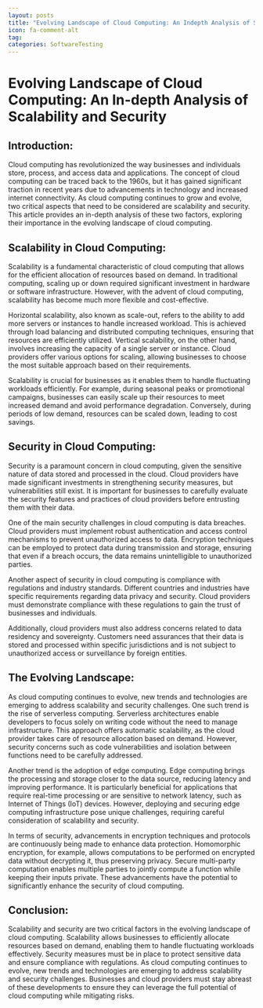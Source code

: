 ```yaml
---
layout: posts
title: "Evolving Landscape of Cloud Computing: An Indepth Analysis of Scalability and Security"
icon: fa-comment-alt
tag:      
categories: SoftwareTesting
---
```



# Evolving Landscape of Cloud Computing: An In-depth Analysis of Scalability and Security

## Introduction:
Cloud computing has revolutionized the way businesses and individuals store, process, and access data and applications. The concept of cloud computing can be traced back to the 1960s, but it has gained significant traction in recent years due to advancements in technology and increased internet connectivity. As cloud computing continues to grow and evolve, two critical aspects that need to be considered are scalability and security. This article provides an in-depth analysis of these two factors, exploring their importance in the evolving landscape of cloud computing.

## Scalability in Cloud Computing:
Scalability is a fundamental characteristic of cloud computing that allows for the efficient allocation of resources based on demand. In traditional computing, scaling up or down required significant investment in hardware or software infrastructure. However, with the advent of cloud computing, scalability has become much more flexible and cost-effective.

Horizontal scalability, also known as scale-out, refers to the ability to add more servers or instances to handle increased workload. This is achieved through load balancing and distributed computing techniques, ensuring that resources are efficiently utilized. Vertical scalability, on the other hand, involves increasing the capacity of a single server or instance. Cloud providers offer various options for scaling, allowing businesses to choose the most suitable approach based on their requirements.

Scalability is crucial for businesses as it enables them to handle fluctuating workloads efficiently. For example, during seasonal peaks or promotional campaigns, businesses can easily scale up their resources to meet increased demand and avoid performance degradation. Conversely, during periods of low demand, resources can be scaled down, leading to cost savings.

## Security in Cloud Computing:
Security is a paramount concern in cloud computing, given the sensitive nature of data stored and processed in the cloud. Cloud providers have made significant investments in strengthening security measures, but vulnerabilities still exist. It is important for businesses to carefully evaluate the security features and practices of cloud providers before entrusting them with their data.

One of the main security challenges in cloud computing is data breaches. Cloud providers must implement robust authentication and access control mechanisms to prevent unauthorized access to data. Encryption techniques can be employed to protect data during transmission and storage, ensuring that even if a breach occurs, the data remains unintelligible to unauthorized parties.

Another aspect of security in cloud computing is compliance with regulations and industry standards. Different countries and industries have specific requirements regarding data privacy and security. Cloud providers must demonstrate compliance with these regulations to gain the trust of businesses and individuals.

Additionally, cloud providers must also address concerns related to data residency and sovereignty. Customers need assurances that their data is stored and processed within specific jurisdictions and is not subject to unauthorized access or surveillance by foreign entities.

## The Evolving Landscape:
As cloud computing continues to evolve, new trends and technologies are emerging to address scalability and security challenges. One such trend is the rise of serverless computing. Serverless architectures enable developers to focus solely on writing code without the need to manage infrastructure. This approach offers automatic scalability, as the cloud provider takes care of resource allocation based on demand. However, security concerns such as code vulnerabilities and isolation between functions need to be carefully addressed.

Another trend is the adoption of edge computing. Edge computing brings the processing and storage closer to the data source, reducing latency and improving performance. It is particularly beneficial for applications that require real-time processing or are sensitive to network latency, such as Internet of Things (IoT) devices. However, deploying and securing edge computing infrastructure pose unique challenges, requiring careful consideration of scalability and security.

In terms of security, advancements in encryption techniques and protocols are continuously being made to enhance data protection. Homomorphic encryption, for example, allows computations to be performed on encrypted data without decrypting it, thus preserving privacy. Secure multi-party computation enables multiple parties to jointly compute a function while keeping their inputs private. These advancements have the potential to significantly enhance the security of cloud computing.

## Conclusion:
Scalability and security are two critical factors in the evolving landscape of cloud computing. Scalability allows businesses to efficiently allocate resources based on demand, enabling them to handle fluctuating workloads effectively. Security measures must be in place to protect sensitive data and ensure compliance with regulations. As cloud computing continues to evolve, new trends and technologies are emerging to address scalability and security challenges. Businesses and cloud providers must stay abreast of these developments to ensure they can leverage the full potential of cloud computing while mitigating risks.